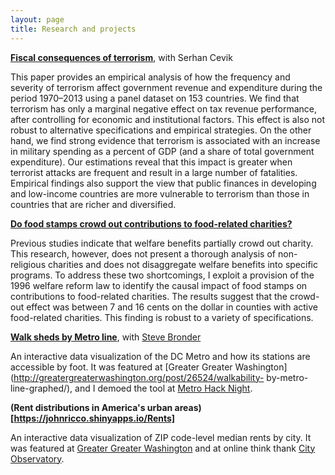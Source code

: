 ```yaml
---
layout: page 
title: Research and projects 
---
```


**[Fiscal consequences of
terrorism](https://www.imf.org/external/pubs/ft/wp/2015/wp15225.pdf)**,
with Serhan Cevik

This paper provides an empirical analysis of how the frequency and
severity of terrorism affect government revenue and expenditure during
the period 1970–2013 using a panel dataset on 153 countries. We find
that terrorism has only a marginal negative effect on tax revenue
performance, after controlling for economic and institutional factors.
This effect is also not robust to alternative specifications and
empirical strategies. On the other hand, we find strong evidence that
terrorism is associated with an increase in military spending as a
percent of GDP (and a share of total government expenditure). Our
estimations reveal that this impact is greater when terrorist attacks
are frequent and result in a large number of fatalities. Empirical
findings also support the view that public finances in developing and
low-income countries are more vulnerable to terrorism than those in
countries that are richer and diversified.

**[Do food stamps crowd out contributions to food-related charities?](http://www.antolin-davies.com/theses/ricco.pdf)**

Previous studies indicate that welfare benefits partially crowd out charity. This research,
however, does not present a thorough analysis of non-religious charities and does not
disaggregate welfare benefits into specific programs. To address these two shortcomings, I
exploit a provision of the 1996 welfare reform law to identify the causal impact of food stamps on contributions to food-related charities. The results suggest that the crowd-out effect
was between 7 and 16 cents on the dollar in counties with active food-related charities. This
finding is robust to a variety of specifications. 

**[Walk sheds by Metro
line](https://johnricco.shinyapps.io/metro_walksheds/)**, with [Steve
Bronder](http://www.stevebronder.com/read-me/)

An interactive data visualization of the DC Metro and how its stations
are accessible by foot. It was featured at [Greater Greater
Washington](http://greatergreaterwashington.org/post/26524/walkability-
by-metro-line-graphed/), and I demoed the tool at [Metro Hack
Night](https://www.washingtonpost.com/local/trafficandcommuting/transportation-techies-find-new-ways-to-make-metro-driving-easier/2015/10/24/07841846-67ae-11e5-8325-a42b5a459b1e_story.html). 

**(Rent distributions in America's urban areas)[https://johnricco.shinyapps.io/Rents]**

An interactive data visualization of ZIP code-level median rents by city. It was featured at [Greater Greater Washington](http://greatergreaterwashington.org/post/28904/not-all-the-housing-in-a-region-costs-the-same-despite-what-headlines-imply/) and at online think thank [City Observatory](http://cityobservatory.org/you-need-more-than-one-number-to-understand-housing-affordability/).